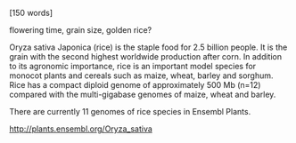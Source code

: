
[150 words]

flowering time, grain size, golden rice? 

Oryza sativa Japonica (rice) is the staple food for 2.5 billion people. It is the grain with the second highest worldwide production after corn. In addition to its agronomic importance, rice is an important model species for monocot plants and cereals such as maize, wheat, barley and sorghum. Rice has a compact diploid genome of approximately 500 Mb (n=12) compared with the multi-gigabase genomes of maize, wheat and barley.

There are currently 11 genomes of rice species in Ensembl Plants.

http://plants.ensembl.org/Oryza_sativa

